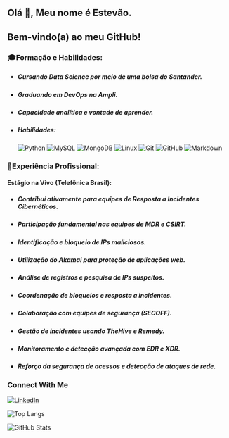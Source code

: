 ## Olá 👋, Meu nome é Estevão.

## Bem-vindo(a) ao meu GitHub! 


### 🎓Formação e Habilidades:
- ##### Cursando Data Science por meio de uma bolsa do Santander.
- ##### Graduando em DevOps na Ampli.
- ##### Capacidade analítica e vontade de aprender.
- ##### Habilidades:
  
   ![Python](https://img.shields.io/badge/python-000?style=for-the-badge&logo=python&logoColor=0000FF)
   ![MySQL](https://img.shields.io/badge/mysql-000?style=for-the-badge&logo=mysql&logoColor=white)
   ![MongoDB](https://img.shields.io/badge/MongoDB-000?style=for-the-badge&logo=mongodb&logoColor=008000)
   ![Linux](https://img.shields.io/badge/Linux-000?style=for-the-badge&logo=linux&logoColor=FFFF00)
   ![Git](https://img.shields.io/badge/Git-000?style=for-the-badge&logo=git&logoColor=E94D5F) 
   ![GitHub](https://img.shields.io/badge/GitHub-000?style=for-the-badge&logo=github&logoColor=30A3DC)
   ![Markdown](https://img.shields.io/badge/Markdown-000?style=for-the-badge&logo=markdown)

### 💼Experiência Profissional:
   #### Estágio na Vivo (Telefônica Brasil):
- ##### Contribuí ativamente para equipes de Resposta a Incidentes Cibernéticos.
- ##### Participação fundamental nas equipes de MDR e CSIRT.
- ##### Identificação e bloqueio de IPs maliciosos.
- ##### Utilização do Akamai para proteção de aplicações web.
- ##### Análise de registros e pesquisa de IPs suspeitos.
- ##### Coordenação de bloqueios e resposta a incidentes.
- ##### Colaboração com equipes de segurança (SECOFF).
- ##### Gestão de incidentes usando TheHive e Remedy.
- ##### Monitoramento e detecção avançada com EDR e XDR.
- ##### Reforço da segurança de acessos e detecção de ataques de rede.

### Connect With Me
[![LinkedIn](https://img.shields.io/badge/-LinkedIn-000?style=for-the-badge&logo=linkedin&logoColor=30A3DC)](https://www.linkedin.com/in/tevolve/)

![Top Langs](https://github-readme-stats-git-masterrstaa-rickstaa.vercel.app/api/top-langs/?username=TEVOLVE&layout=compact&bg_color=000&border_color=30A3DC&title_color=E94D5F&text_color=FFF)

![GitHub Stats](https://github-readme-stats.vercel.app/api?username=TEVOLVE&theme=transparent&bg_color=000&border_color=30A3DC&show_icons=true&icon_color=30A3DC&title_color=E94D5F&text_color=FFF)

